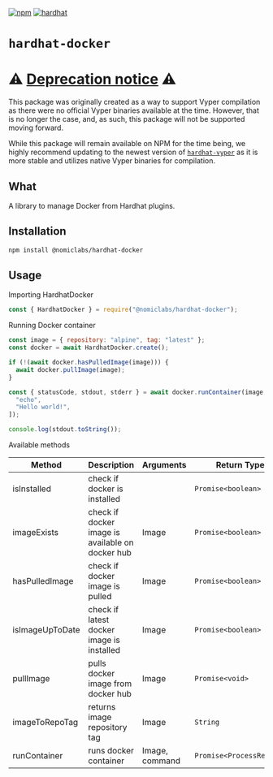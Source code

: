 [![npm](https://img.shields.io/npm/v/@nomiclabs/hardhat-docker.svg)](https://www.npmjs.com/package/@nomiclabs/hardhat-docker) [![hardhat](https://hardhat.org/buidler-plugin-badge.svg?1)](https://hardhat.org)

# `hardhat-docker`

# ⚠ <u>**Deprecation notice**</u> ⚠

This package was originally created as a way to support Vyper compilation as there were no official Vyper binaries available at the time. However, that is no longer the case, and, as such, this package will not be supported moving forward.

While this package will remain available on NPM for the time being, we highly recommend updating to the newest version of [`hardhat-vyper`](https://github.com/nomiclabs/hardhat/tree/main/packages/hardhat-vyper) as it is more stable and utilizes native Vyper binaries for compilation.

## What

A library to manage Docker from Hardhat plugins.

## Installation

```bash
npm install @nomiclabs/hardhat-docker
```

## Usage

Importing HardhatDocker

```js
const { HardhatDocker } = require("@nomiclabs/hardhat-docker");
```

Running Docker container

```js
const image = { repository: "alpine", tag: "latest" };
const docker = await HardhatDocker.create();

if (!(await docker.hasPulledImage(image))) {
  await docker.pullImage(image);
}

const { statusCode, stdout, stderr } = await docker.runContainer(image, [
  "echo",
  "Hello world!",
]);

console.log(stdout.toString());
```

Available methods

| Method | Description | Arguments | Return Type |
| --- | --- | --- | --- |
| isInstalled | check if docker is installed |  | `Promise<boolean>` |
| imageExists | check if docker image is available on docker hub | Image | `Promise<boolean>` |
| hasPulledImage | check if docker image is pulled | Image | `Promise<boolean>` |
| isImageUpToDate | check if latest docker image is installed | Image | `Promise<boolean>` |
| pullImage | pulls docker image from docker hub | Image | `Promise<void>` |
| imageToRepoTag | returns image repository tag | Image | `String` |
| runContainer | runs docker container | Image, command | `Promise<ProcessResult>` |
